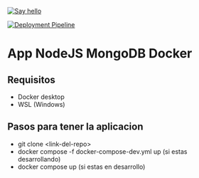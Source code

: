 [![Say hello](https://github.com/universoparalelo/app-docker/actions/workflows/main.yml/badge.svg)](https://github.com/universoparalelo/app-docker/actions/workflows/main.yml)

[![Deployment Pipeline](https://github.com/universoparalelo/app-docker/actions/workflows/pipeline.yml/badge.svg)](https://github.com/universoparalelo/app-docker/actions/workflows/pipeline.yml)

# App NodeJS MongoDB Docker

## Requisitos 
- Docker desktop
- WSL (Windows)

## Pasos para tener la aplicacion

- git clone \<link-del-repo>
- docker compose -f docker-compose-dev.yml up (si estas desarrollando)
- docker compose up (si estas en desarrollo)

